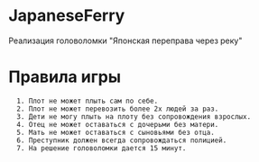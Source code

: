 # JapaneseFerry
Реализация головоломки "Японская переправа через реку"

# Правила игры

~~~
  1. Плот не может плыть сам по себе.
  2. Плот не может перевозить более 2х людей за раз.
  3. Дети не могу плыть на плоту без сопровождения взрослых.
  4. Отец не может оставаться с дочерьми без матери.
  5. Мать не может оставаться с сыновьями без отца.
  6. Преступник должен всегда сопровождаться полицией.
  7. На решение головоломки дается 15 минут.
~~~

